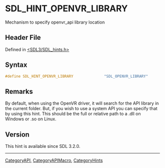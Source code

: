 # SDL_HINT_OPENVR_LIBRARY

Mechanism to specify openvr_api library location

## Header File

Defined in [<SDL3/SDL_hints.h>](https://github.com/libsdl-org/SDL/blob/main/include/SDL3/SDL_hints.h)

## Syntax

```c
#define SDL_HINT_OPENVR_LIBRARY              "SDL_OPENVR_LIBRARY"
```

## Remarks

By default, when using the OpenVR driver, it will search for the API
library in the current folder. But, if you wish to use a system API you can
specify that by using this hint. This should be the full or relative path
to a .dll on Windows or .so on Linux.

## Version

This hint is available since SDL 3.2.0.





----
[CategoryAPI](CategoryAPI), [CategoryAPIMacro](CategoryAPIMacro), [CategoryHints](CategoryHints)

